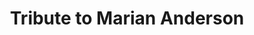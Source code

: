 ---
pid: RS320
title: Tribute to Marian Anderson
location_transcription: Avenue of the Arts
zipcode: '19038'
outside_phl: 'Glenside PA '
neighborhood: Glenside
age: '57'
age_range: 50-59
instagram: 
image_file_name: RS_320.jpg
proposal_transcription: An image of her singing
topic: African Americans,Figure,Music
topic_summary: 0, 0, 0
type: Mural,Image
keywords_other: marian anderson, music, singer, avenue of the arts
credit: Ellen
image_labels: 
twitter: 
facebook: 
permalink: "/monuments/rs320/"
layout: item-page
---